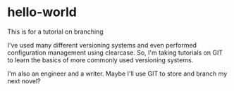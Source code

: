 # hello-world
This is for a tutorial on branching

I've used many different versioning systems and even performed configuration management using clearcase. 
So, I'm taking tutorials on GIT to learn the basics of more commonly used versioning systems. 

I'm also an engineer and a writer. Maybe I'll use GIT to store and branch my next novel?
